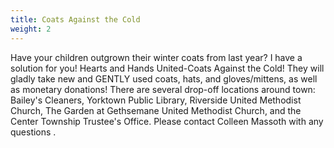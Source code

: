 ```yaml
---
title: Coats Against the Cold
weight: 2
---
```


Have your children outgrown their winter coats from last year? I have a solution for you! Hearts and Hands United-Coats Against the Cold! They will gladly take new and GENTLY used coats, hats, and gloves/mittens, as well as monetary donations! There are several drop-off locations around town: Bailey's Cleaners, Yorktown Public Library, Riverside United Methodist Church, The Garden at Gethsemane United Methodist Church, and the Center Township Trustee's Office. Please contact Colleen Massoth with any questions  . 